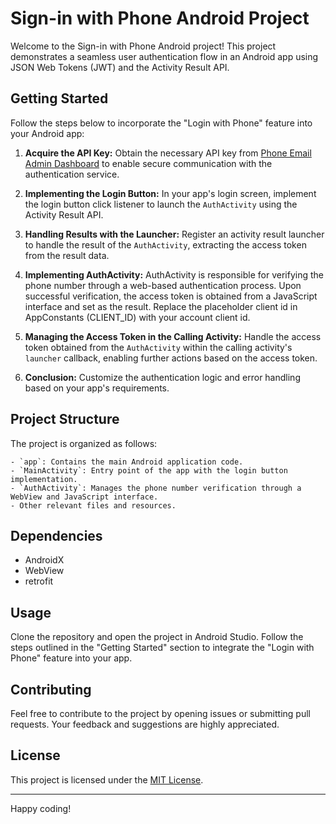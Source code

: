 # Sign-in with Phone Android Project

Welcome to the Sign-in with Phone Android project! This project demonstrates a seamless user authentication flow in an Android app using JSON Web Tokens (JWT) and the Activity Result API.

## Getting Started

Follow the steps below to incorporate the "Login with Phone" feature into your Android app:

1. **Acquire the API Key:**
   Obtain the necessary API key from [Phone Email Admin Dashboard](https://admin.phone.email/)  to enable secure communication with the authentication service.

2. **Implementing the Login Button:**
   In your app's login screen, implement the login button click listener to launch the `AuthActivity` using the Activity Result API.

3. **Handling Results with the Launcher:**
   Register an activity result launcher to handle the result of the `AuthActivity`, extracting the access token from the result data.

4. **Implementing AuthActivity:**
   AuthActivity is responsible for verifying the phone number through a web-based authentication process. Upon successful verification, the access token is obtained from a JavaScript interface and set as the result.
   Replace the placeholder client id in AppConstants (CLIENT_ID) with your account client id.

6. **Managing the Access Token in the Calling Activity:**
   Handle the access token obtained from the `AuthActivity` within the calling activity's `launcher` callback, enabling further actions based on the access token.

7. **Conclusion:**
   Customize the authentication logic and error handling based on your app's requirements.

## Project Structure

The project is organized as follows:

    - `app`: Contains the main Android application code.
    - `MainActivity`: Entry point of the app with the login button implementation.
    - `AuthActivity`: Manages the phone number verification through a WebView and JavaScript interface.
    - Other relevant files and resources.

## Dependencies

- AndroidX
- WebView
- retrofit

## Usage

Clone the repository and open the project in Android Studio. Follow the steps outlined in the "Getting Started" section to integrate the "Login with Phone" feature into your app.

## Contributing

Feel free to contribute to the project by opening issues or submitting pull requests. Your feedback and suggestions are highly appreciated.

## License

This project is licensed under the [MIT License](LICENSE).

---

Happy coding!

